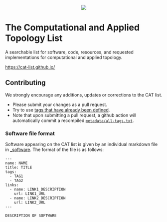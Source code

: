 <p align="center">
  <img src="https://github.com/cat-list/cat-list.github.io/blob/main/images/cat.svg" />
</p>

# The Computational and Applied Topology List

A searchable list for software, code, resources, and requested implementations for computational and applied topology.

https://cat-list.github.io/

## Contributing

We strongly encourage any additions, updates or corrections to the CAT list.

* Please submit your changes as a pull request.
* Try to use [tags that have already been defined](metadata/all-tags.txt).
* Note that upon submitting a pull request, a github action will automatically commit a recompiled [`metadata/all-tags.txt`](metadata/all-tags.txt).

### Software file format

Software appearing on the CAT list is given by an individual markdown file in [_software](_software).
The format of the file is as follows:

```
---
name: NAME
title: TITLE
tags:
  - TAG1
  - TAG2
links:
  - name: LINK1_DESCRIPTION
    url: LINK1_URL
  - name: LINK2_DESCRIPTION
    url: LINK2_URL
---

DESCRIPTION OF SOFTWARE
```
